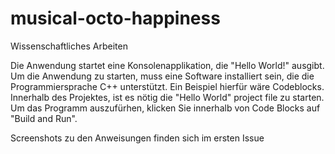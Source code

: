 # musical-octo-happiness
Wissenschaftliches Arbeiten

Die Anwendung startet eine Konsolenapplikation, die "Hello World!" ausgibt.
Um die Anwendung zu starten, muss eine Software installiert sein, die die Programmiersprache C++ unterstützt. Ein Beispiel hierfür wäre Codeblocks.
Innerhalb des Projektes, ist es nötig die "Hello World" project file zu starten. 
Um das Programm auszufürhen, klicken Sie innerhalb von Code Blocks auf "Build and Run".

Screenshots zu den Anweisungen finden sich im ersten Issue
